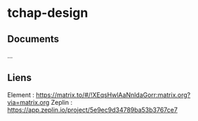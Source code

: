 ﻿# tchap-design

## Documents
...

## Liens
Element : https://matrix.to/#/!XEqsHwlAaNnldaGorr:matrix.org?via=matrix.org
Zeplin : https://app.zeplin.io/project/5e9ec9d34789ba53b3767ce7
